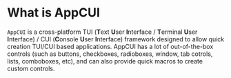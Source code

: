 # What is AppCUI

`AppCUI` is a cross-platform TUI (**T**ext **U**ser **I**nterface / **T**erminal **U**ser **I**nterface) / CUI (**C**onsole **U**ser **I**nterface) framework designed to allow quick creation TUI/CUI based applications. 
AppCUI has a lot of out-of-the-box controls (such as buttons, checkboxes, radioboxes, window, tab cotrols, lists, comboboxes, etc), and can also provide quick macros to create custom controls. 